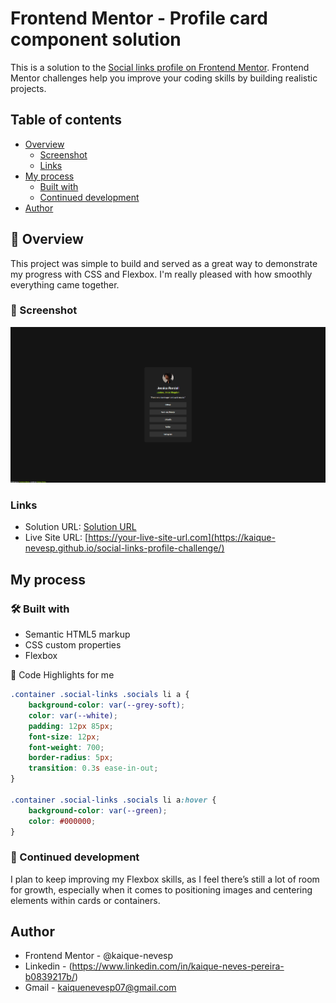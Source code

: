 # Frontend Mentor - Profile card component solution

This is a solution to the [Social links profile on Frontend Mentor](https://www.frontendmentor.io/challenges/social-links-profile-UG32l9m6dQ). Frontend Mentor challenges help you improve your coding skills by building realistic projects. 

## Table of contents

- [Overview](#overview)
  - [Screenshot](#screenshot)
  - [Links](#links)
- [My process](#my-process)
  - [Built with](#built-with)
  - [Continued development](#continued-development)
- [Author](#author)

## 🚀 Overview

This project was simple to build and served as a great way to demonstrate my progress with CSS and Flexbox. I'm really pleased with how smoothly everything came together.

### 📸 Screenshot

![](/src/images/Screenshot_Desktop.png)

### Links

- Solution URL: [Solution URL](https://www.frontendmentor.io/solutions/solution-social-links-profile-lBnaCgdKlU)
- Live Site URL: [https://your-live-site-url.com](https://kaique-nevesp.github.io/social-links-profile-challenge/)
## My process

### 🛠️ Built with

- Semantic HTML5 markup
- CSS custom properties
- Flexbox

🧩 Code Highlights for me

```css
.container .social-links .socials li a {
    background-color: var(--grey-soft);
    color: var(--white);
    padding: 12px 85px;
    font-size: 12px;
    font-weight: 700;
    border-radius: 5px;
    transition: 0.3s ease-in-out;
}

.container .social-links .socials li a:hover {
    background-color: var(--green);
    color: #000000;
}
```

### 🧠 Continued development

I plan to keep improving my Flexbox skills, as I feel there’s still a lot of room for growth, especially when it comes to positioning images and centering elements within cards or containers.

## Author

- Frontend Mentor - @kaique-nevesp
- Linkedin - (https://www.linkedin.com/in/kaique-neves-pereira-b0839217b/)
- Gmail - kaiquenevesp07@gmail.com
